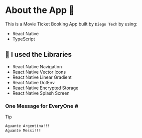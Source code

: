 # About the App 📱

This is a Movie Ticket Booking App built by `Diego Tech` by using:

- React Native
- TypeScript

## 🚀 I used the Libraries

- React Native Navigation
- React Native Vector Icons
- React Native Linear Gradient
- React Native DotEnv
- React Native Encrypted Storage
- React Native Splash Screen

### One Message for EveryOne 🔥

> [!TIP]
> ```bash
> Aguante Argentina!!!
> Aguante Messi!!!
> ```